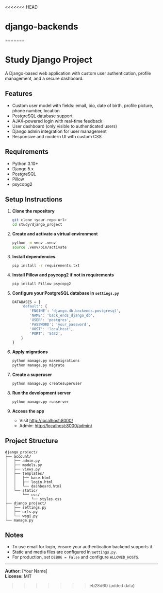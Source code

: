 <<<<<<< HEAD
# django-backends
=======
# Study Django Project

A Django-based web application with custom user authentication, profile management, and a secure dashboard.

## Features

- Custom user model with fields: email, bio, date of birth, profile picture, phone number, location
- PostgreSQL database support
- AJAX-powered login with real-time feedback
- User dashboard (only visible to authenticated users)
- Django admin integration for user management
- Responsive and modern UI with custom CSS

## Requirements

- Python 3.10+
- Django 5.x
- PostgreSQL
- Pillow
- psycopg2

## Setup Instructions

1. **Clone the repository**
    ```sh
    git clone <your-repo-url>
    cd study/django_project
    ```

2. **Create and activate a virtual environment**
    ```sh
    python -m venv .venv
    source .venv/bin/activate
    ```

3. **Install dependencies**
    ```sh
    pip install -r requirements.txt
    ```

4. **Install Pillow and psycopg2 if not in requirements**
    ```sh
    pip install Pillow psycopg2
    ```

5. **Configure your PostgreSQL database in `settings.py`**
    ```python
    DATABASES = {
        'default': {
            'ENGINE': 'django.db.backends.postgresql',
            'NAME': 'back_ends_django_db',
            'USER': 'postgres',
            'PASSWORD': 'your_password',
            'HOST': 'localhost',
            'PORT': '5432',
        }
    }
    ```

6. **Apply migrations**
    ```sh
    python manage.py makemigrations
    python manage.py migrate
    ```

7. **Create a superuser**
    ```sh
    python manage.py createsuperuser
    ```

8. **Run the development server**
    ```sh
    python manage.py runserver
    ```

9. **Access the app**
    - Visit [http://localhost:8000/](http://localhost:8000/)
    - Admin: [http://localhost:8000/admin/](http://localhost:8000/admin/)

## Project Structure

```
django_project/
├── account/
│   ├── admin.py
│   ├── models.py
│   ├── views.py
│   ├── templates/
│   │   ├── base.html
│   │   ├── login.html
│   │   └── dashboard.html
│   └── static/
│       └── css/
│           └── styles.css
├── django_project/
│   ├── settings.py
│   ├── urls.py
│   └── wsgi.py
└── manage.py
```

## Notes

- To use email for login, ensure your authentication backend supports it.
- Static and media files are configured in `settings.py`.
- For production, set `DEBUG = False` and configure `ALLOWED_HOSTS`.

---

**Author:** [Your Name]  
**License:** MIT
>>>>>>> eb28d60 (added data)
